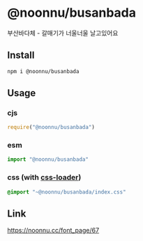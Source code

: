 # @noonnu/busanbada
부산바다체 - 갈매기가 너울너울 날고있어요

## Install
```sh
npm i @noonnu/busanbada
```
## Usage
### cjs
```js
require("@noonnu/busanbada")
```
### esm
```js
import "@noonnu/busanbada"
```
### css (with [css-loader](https://github.com/webpack-contrib/css-loader))
```css
@import "~@noonnu/busanbada/index.css"
```

## Link
https://noonnu.cc/font_page/67